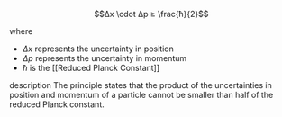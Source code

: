 
$$Δx \cdot Δp ≥ \frac{ħ}{2}$$

where 
- $Δx$ represents the uncertainty in position
- $Δp$ represents the uncertainty in momentum
- $ħ$ is the [[Reduced Planck Constant]]


description
	The principle states that the product of the uncertainties in position and momentum of a particle cannot be smaller than half of the reduced Planck constant.